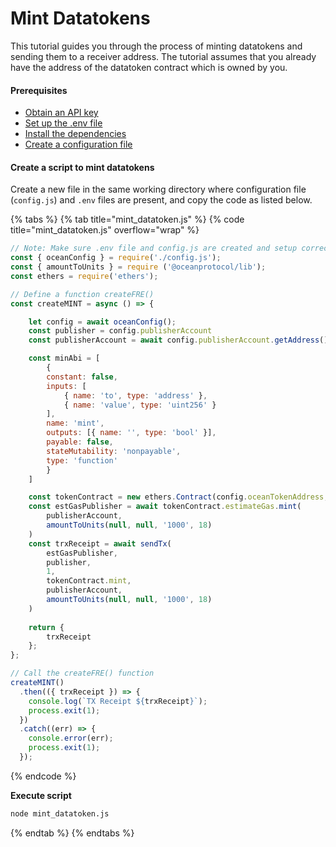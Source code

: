 # Mint Datatokens

This tutorial guides you through the process of minting datatokens and sending them to a receiver address. The tutorial assumes that you already have the address of the datatoken contract which is owned by you.

#### Prerequisites

* [Obtain an API key](../get-api-keys-for-blockchain-access.md)
* [Set up the .env file](configuration.md#create-a-env-file)
* [Install the dependencies](configuration.md#setup-dependencies)
* [Create a configuration file](configuration.md#create-a-configuration-file)

#### Create a script to mint datatokens

Create a new file in the same working directory where configuration file (`config.js`) and `.env` files are present, and copy the code as listed below.

{% tabs %}
{% tab title="mint_datatoken.js" %}
{% code title="mint_datatoken.js" overflow="wrap" %}
```javascript
// Note: Make sure .env file and config.js are created and setup correctly
const { oceanConfig } = require('./config.js');
const { amountToUnits } = require ('@oceanprotocol/lib');
const ethers = require('ethers');

// Define a function createFRE()
const createMINT = async () => {

    let config = await oceanConfig();
    const publisher = config.publisherAccount
    const publisherAccount = await config.publisherAccount.getAddress()

    const minAbi = [
        {
        constant: false,
        inputs: [
            { name: 'to', type: 'address' },
            { name: 'value', type: 'uint256' }
        ],
        name: 'mint',
        outputs: [{ name: '', type: 'bool' }],
        payable: false,
        stateMutability: 'nonpayable',
        type: 'function'
        }
    ]

    const tokenContract = new ethers.Contract(config.oceanTokenAddress, minAbi, publisher)
    const estGasPublisher = await tokenContract.estimateGas.mint(
        publisherAccount,
        amountToUnits(null, null, '1000', 18)
    )
    const trxReceipt = await sendTx(
        estGasPublisher,
        publisher,
        1,
        tokenContract.mint,
        publisherAccount,
        amountToUnits(null, null, '1000', 18)
    )
    
    return {
        trxReceipt
    };
};

// Call the createFRE() function 
createMINT()
  .then(({ trxReceipt }) => {
    console.log(`TX Receipt ${trxReceipt}`);
    process.exit(1);
  })
  .catch((err) => {
    console.error(err);
    process.exit(1);
  });
```
{% endcode %}

**Execute script**

```bash
node mint_datatoken.js
```
{% endtab %}
{% endtabs %}
